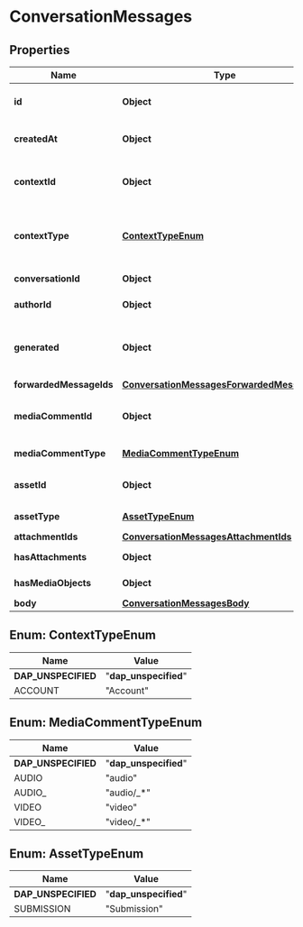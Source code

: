 

# ConversationMessages


## Properties

| Name | Type | Description | Notes |
|------------ | ------------- | ------------- | -------------|
|**id** | **Object** | The unique identifier for a conversation message record. |  |
|**createdAt** | **Object** | Timestamp of when a &#x60;conversation_messages&#x60; record was created. |  [optional] |
|**contextId** | **Object** | The unique identifier for the context of &#x60;conversation_messages&#x60; (account, course, user). |  [optional] |
|**contextType** | [**ContextTypeEnum**](#ContextTypeEnum) | The type of the object represented by &#x60;context_id&#x60;, typically &#x60;Course&#x60; or &#x60;Account&#x60; or &#x60;User&#x60;. |  [optional] |
|**conversationId** | **Object** | The unique identifier for the conversation. |  [optional] |
|**authorId** | **Object** | User ID of the author of the message. |  [optional] |
|**generated** | **Object** | This attribute is true if the system generated this message (e.g. \&quot;John was added to this conversation\&quot;). |  [optional] |
|**forwardedMessageIds** | [**ConversationMessagesForwardedMessageIds**](ConversationMessagesForwardedMessageIds.md) |  |  [optional] |
|**mediaCommentId** | **Object** | Media comment ID of an audio of video file to be associated with this message. |  [optional] |
|**mediaCommentType** | [**MediaCommentTypeEnum**](#MediaCommentTypeEnum) | Type of the associated media file. |  [optional] |
|**assetId** | **Object** | The ID of an attached asset, such as a submission. |  [optional] |
|**assetType** | [**AssetTypeEnum**](#AssetTypeEnum) | The type of an attached asset. |  [optional] |
|**attachmentIds** | [**ConversationMessagesAttachmentIds**](ConversationMessagesAttachmentIds.md) |  |  [optional] |
|**hasAttachments** | **Object** | True if the message has attachments. |  [optional] |
|**hasMediaObjects** | **Object** | True if the message has media objects. |  [optional] |
|**body** | [**ConversationMessagesBody**](ConversationMessagesBody.md) |  |  [optional] |



## Enum: ContextTypeEnum

| Name | Value |
|---- | -----|
| __DAP_UNSPECIFIED__ | &quot;__dap_unspecified__&quot; |
| ACCOUNT | &quot;Account&quot; |



## Enum: MediaCommentTypeEnum

| Name | Value |
|---- | -----|
| __DAP_UNSPECIFIED__ | &quot;__dap_unspecified__&quot; |
| AUDIO | &quot;audio&quot; |
| AUDIO_ | &quot;audio/_*&quot; |
| VIDEO | &quot;video&quot; |
| VIDEO_ | &quot;video/_*&quot; |



## Enum: AssetTypeEnum

| Name | Value |
|---- | -----|
| __DAP_UNSPECIFIED__ | &quot;__dap_unspecified__&quot; |
| SUBMISSION | &quot;Submission&quot; |



